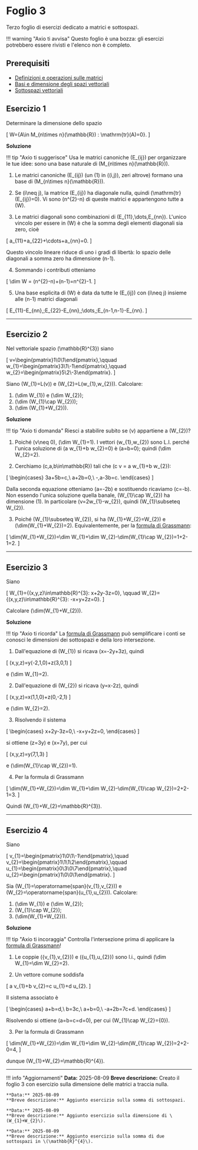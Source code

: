# Foglio 3

Terzo foglio di esercizi dedicato a matrici e sottospazi.

!!! warning "Axio ti avvisa"
    Questo foglio è una bozza: gli esercizi potrebbero essere rivisti e l'elenco non è completo.

## Prerequisiti

- [Definizioni e operazioni sulle matrici](../../teoria/matrici/definizioni.md)
- [Basi e dimensione degli spazi vettoriali](../../teoria/basi-e-dimensione/basi.md)
- [Sottospazi vettoriali](../../teoria/spazi-vettoriali/sottospazi.md)

## Esercizio 1
Determinare la dimensione dello spazio

\[
W=\{A\in M_{n\times n}(\mathbb{R}) : \mathrm{tr}(A)=0\}.
\]

**Soluzione**

!!! tip "Axio ti suggerisce"
    Usa le matrici canoniche \(E_{ij}\) per organizzare le tue idee: sono una base naturale di \(M_{n\times n}(\mathbb{R})\).

1. Le matrici canoniche \(E_{ij}\) (un \(1\) in \((i,j)\), zeri altrove) formano una base di \(M_{n\times n}(\mathbb{R})\).

2. Se \(i\neq j\), la matrice \(E_{ij}\) ha diagonale nulla, quindi \(\mathrm{tr}(E_{ij})=0\). Vi sono \(n^{2}-n\) di queste matrici e appartengono tutte a \(W\).

3. Le matrici diagonali sono combinazioni di \(E_{11},\dots,E_{nn}\). L'unico vincolo per essere in \(W\) è che la somma degli elementi diagonali sia zero, cioè

\[
a_{11}+a_{22}+\cdots+a_{nn}=0.
\]

   Questo vincolo lineare riduce di uno i gradi di libertà: lo spazio delle diagonali a somma zero ha dimensione \(n-1\).

4. Sommando i contributi otteniamo

\[
\dim W = (n^{2}-n)+(n-1)=n^{2}-1.
\]

5. Una base esplicita di \(W\) è data da tutte le \(E_{ij}\) con \(i\neq j\) insieme alle \(n-1\) matrici diagonali

\[ 
E_{11}-E_{nn},\;E_{22}-E_{nn},\;\dots,\;E_{n-1,n-1}-E_{nn}.
\]

---

## Esercizio 2
Nel vettoriale spazio \(\mathbb{R}^{3}\) siano

\[
v=\begin{pmatrix}1\\0\\1\end{pmatrix},\qquad
w_{1}=\begin{pmatrix}3\\1\\-1\end{pmatrix},\qquad
w_{2}=\begin{pmatrix}5\\2\\-3\end{pmatrix}.
\]

Siano \(W_{1}=L(v)\) e \(W_{2}=L(w_{1},w_{2})\). Calcolare:

1. \(\dim W_{1}\) e \(\dim W_{2}\);
2. \(\dim (W_{1}\cap W_{2})\);
3. \(\dim (W_{1}+W_{2})\).

**Soluzione**

!!! tip "Axio ti domanda"
    Riesci a stabilire subito se \(v\) appartiene a \(W_{2}\)?

1. Poiché \(v\neq 0\), \(\dim W_{1}=1\). I vettori \(w_{1},w_{2}\) sono L.I. perché l'unica soluzione di \(a w_{1}+b w_{2}=0\) è \(a=b=0\); quindi \(\dim W_{2}=2\).

2. Cerchiamo \(c,a,b\in\mathbb{R}\) tali che \(c v = a w_{1}+b w_{2}\):

\[
\begin{cases}
3a+5b=c,\\
a+2b=0,\\
-\,a-3b=c.
\end{cases}
\]

Dalla seconda equazione otteniamo \(a=-2b\) e sostituendo ricaviamo \(c=-b\). Non essendo l'unica soluzione quella banale, \(W_{1}\cap W_{2}\) ha dimensione \(1\). In particolare \(v=2w_{1}-w_{2}\), quindi \(W_{1}\subseteq W_{2}\).

3. Poiché \(W_{1}\subseteq W_{2}\), si ha \(W_{1}+W_{2}=W_{2}\) e \(\dim(W_{1}+W_{2})=2\). Equivalentemente, per la [formula di Grassmann](../../teoria/basi-e-dimensione/teorema-di-grassmann.md):

\[
\dim(W_{1}+W_{2})=\dim W_{1}+\dim W_{2}-\dim(W_{1}\cap W_{2})=1+2-1=2.
\]

---

## Esercizio 3
Siano

\[
W_{1}=\{(x,y,z)\in\mathbb{R}^{3}: x+2y-3z=0\}, \qquad W_{2}=\{(x,y,z)\in\mathbb{R}^{3}: -x+y+2z=0\}.
\]

Calcolare \(\dim(W_{1}+W_{2})\).

**Soluzione**

!!! tip "Axio ti ricorda"
    La [formula di Grassmann](../../teoria/basi-e-dimensione/teorema-di-grassmann.md) può semplificare i conti se conosci le dimensioni dei sottospazi e della loro intersezione.

1. Dall'equazione di \(W_{1}\) si ricava \(x=-2y+3z\), quindi

\[
(x,y,z)=y(-2,1,0)+z(3,0,1)
\]

   e \(\dim W_{1}=2\).

2. Dall'equazione di \(W_{2}\) si ricava \(y=x-2z\), quindi

\[
(x,y,z)=x(1,1,0)+z(0,-2,1)
\]

   e \(\dim W_{2}=2\).

3. Risolvendo il sistema

\[
\begin{cases}
x+2y-3z=0,\\
-x+y+2z=0,
\end{cases}
\]

   si ottiene \(z=3y\) e \(x=7y\), per cui

\[
(x,y,z)=y(7,1,3)
\]

   e \(\dim(W_{1}\cap W_{2})=1\).

4. Per la formula di Grassmann

\[
\dim(W_{1}+W_{2})=\dim W_{1}+\dim W_{2}-\dim(W_{1}\cap W_{2})=2+2-1=3.
\]

   Quindi \(W_{1}+W_{2}=\mathbb{R}^{3}\).

---

## Esercizio 4
Siano

\[
v_{1}=\begin{pmatrix}1\\0\\1\\-1\end{pmatrix},\quad
v_{2}=\begin{pmatrix}1\\1\\1\\2\end{pmatrix},\qquad
u_{1}=\begin{pmatrix}0\\3\\0\\7\end{pmatrix},\quad
u_{2}=\begin{pmatrix}1\\0\\0\\1\end{pmatrix}.
\]

Sia \(W_{1}=\operatorname{span}(v_{1},v_{2})\) e \(W_{2}=\operatorname{span}(u_{1},u_{2})\). Calcolare:

1. \(\dim W_{1}\) e \(\dim W_{2}\);
2. \(W_{1}\cap W_{2}\);
3. \(\dim(W_{1}+W_{2})\).

**Soluzione**

!!! tip "Axio ti incoraggia"
    Controlla l'intersezione prima di applicare la [formula di Grassmann](../../teoria/basi-e-dimensione/teorema-di-grassmann.md)!

1. Le coppie \(\{v_{1},v_{2}\}\) e \(\{u_{1},u_{2}\}\) sono l.i., quindi \(\dim W_{1}=\dim W_{2}=2\).

2. Un vettore comune soddisfa

\[
a v_{1}+b v_{2}=c u_{1}+d u_{2}.
\]

   Il sistema associato è

\[
\begin{cases}
a+b=d,\\
b=3c,\\
a+b=0,\\
-a+2b=7c+d.
\end{cases}
\]

   Risolvendo si ottiene \(a=b=c=d=0\), per cui \(W_{1}\cap W_{2}=\{0\}\).

3. Per la formula di Grassmann

\[
\dim(W_{1}+W_{2})=\dim W_{1}+\dim W_{2}-\dim(W_{1}\cap W_{2})=2+2-0=4,
\]

   dunque \(W_{1}+W_{2}=\mathbb{R}^{4}\).

---

!!! info "Aggiornamenti"
    **Data:** 2025-08-09
    **Breve descrizione:** Creato il foglio 3 con esercizio sulla dimensione delle matrici a traccia nulla.

    **Data:** 2025-08-09
    **Breve descrizione:** Aggiunto esercizio sulla somma di sottospazi.

    **Data:** 2025-08-09
    **Breve descrizione:** Aggiunto esercizio sulla dimensione di \(W_{1}+W_{2}\).

    **Data:** 2025-08-09
    **Breve descrizione:** Aggiunto esercizio sulla somma di due sottospazi in \(\mathbb{R}^{4}\).

